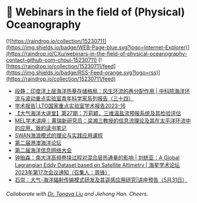 # 🌊 Webinars in the field of (Physical) Oceanography

[![https://raindrop.io/collection/15230711](https://img.shields.io/badge/WEB-Page-blue.svg?logo=Internet-Explorer)](https://raindrop.io/CXu/webinars-in-the-field-of-physical-oceanography-contact-github-com-chouj-15230711) [![https://raindrop.io/collection/15230711/feed](https://img.shields.io/badge/RSS-Feed-orange.svg?logo=rss)](https://raindrop.io/collection/15230711/feed)

<!-- BLOG-POST-LIST:START -->
- [段静：印度洋上层海洋热量存储格局：风生环流的再分配作用 | 中科院海洋环流与波动重点实验室青年科学家系列报告（三十四）](https://mp.weixin.qq.com/s/oMgEgJUIAtWfe8OlMIIZVQ)
- [学术报告| LTO国家重点实验室学术报告2023-16](https://mp.weixin.qq.com/s/FQ0tgvJ9o-iL33WG921DOg)
- [【大气海洋大讲堂】第27期：万莉颖，三维温盐流预报系统及其检验评估](https://mp.weixin.qq.com/s/rT8_myGX-7O70v9dmuWPwA)
- [MEL学术讲座｜黄瑞新研究员：梁湘三教授的信息流理论及其在太平洋环流中的应用，我的读书笔记](https://mp.weixin.qq.com/s/oVE0g9Dpgyc1IMjCgcPPdQ)
- [SWAN海浪模式的理论与实践应用课程](https://mp.weixin.qq.com/s/9SsRFnGq4REDOw-kvwwBcA)
- [第二届港澳海洋论坛](https://mp.weixin.qq.com/s/gr9DneVdE-ikJPYpk45n9A)
- [第二届海洋信息网络大会](https://mp.weixin.qq.com/s/ok2dsTpgBWskirIig_fmCg)
- [钟贻森：南大洋高频卷挟过程对混合层热通量的影响 | 刘统亚：A Global Lagrangian Eddy Dataset based on Satellite Altimetry | 海星学术论坛 2023年第17次会议通知（召集人：周锋）](https://mp.weixin.qq.com/s/FPl92qBsz70b4Hfq5MaQAQ)
- [石崇：大气-海洋辐射传输模式研发及其遥感应用研究|讲座预告（5月31日）](https://mp.weixin.qq.com/s/d5UMMTr20HCOCg0B4vh1YA)
<!-- BLOG-POST-LIST:END -->

###### Collaborate with [Dr. Tongya Liu](https://liutongya.github.io/) and Jiehong Han. Cheers.
